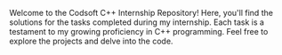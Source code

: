 Welcome to the Codsoft C++ Internship Repository! Here, you'll find the solutions for the tasks completed during my internship. 
Each task is a testament to my growing proficiency in C++ programming. Feel free to explore the projects and delve into the code.
